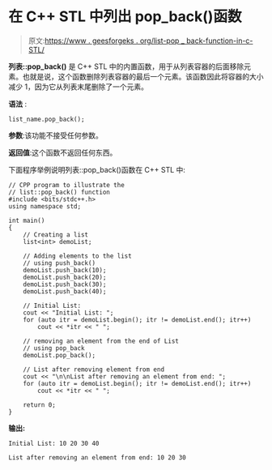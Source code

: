 # 在 C++ STL 中列出 pop_back()函数

> 原文:[https://www . geesforgeks . org/list-pop _ back-function-in-c-STL/](https://www.geeksforgeeks.org/list-pop_back-function-in-c-stl/)

**列表::pop_back()** 是 C++ STL 中的内置函数，用于从列表容器的后面移除元素。也就是说，这个函数删除列表容器的最后一个元素。该函数因此将容器的大小减少 1，因为它从列表末尾删除了一个元素。

**语法** :

```
list_name.pop_back();

```

**参数**:该功能不接受任何参数。

**返回值**:这个函数不返回任何东西。

下面程序举例说明列表::pop_back()函数在 C++ STL 中:

```
// CPP program to illustrate the
// list::pop_back() function
#include <bits/stdc++.h>
using namespace std;

int main()
{
    // Creating a list
    list<int> demoList;

    // Adding elements to the list
    // using push_back()
    demoList.push_back(10);
    demoList.push_back(20);
    demoList.push_back(30);
    demoList.push_back(40);

    // Initial List:
    cout << "Initial List: ";
    for (auto itr = demoList.begin(); itr != demoList.end(); itr++)
        cout << *itr << " ";

    // removing an element from the end of List
    // using pop_back
    demoList.pop_back();

    // List after removing element from end
    cout << "\n\nList after removing an element from end: ";
    for (auto itr = demoList.begin(); itr != demoList.end(); itr++)
        cout << *itr << " ";

    return 0;
}
```

**输出:**

```
Initial List: 10 20 30 40 

List after removing an element from end: 10 20 30

```